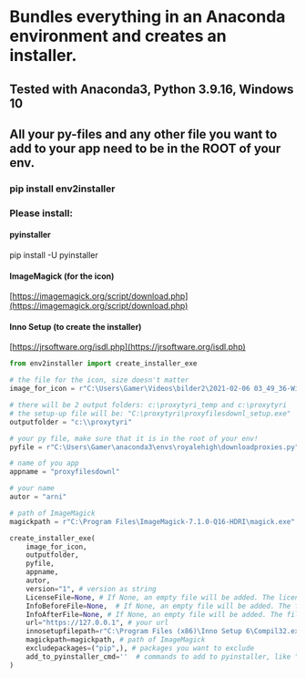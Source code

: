 # Bundles everything in an Anaconda environment and creates an installer.

## Tested with Anaconda3, Python 3.9.16, Windows 10

## All your py-files and any other file you want to add to your app need to be in the ROOT of your env.

### pip install env2installer

### Please install:

#### pyinstaller

pip install -U pyinstaller 

#### ImageMagick (for the icon)

[https://imagemagick.org/script/download.php](https://imagemagick.org/script/download.php)

#### Inno Setup (to create the installer)

[https://jrsoftware.org/isdl.php](https://jrsoftware.org/isdl.php)  

```python
from env2installer import create_installer_exe

# the file for the icon, size doesn't matter
image_for_icon = r"C:\Users\Gamer\Videos\bilder2\2021-02-06 03_49_36-Window.png"

# there will be 2 output folders: c:\proxytyri_temp and c:\proxytyri
# the setup-up file will be: "C:\proxytyri\proxyfilesdownl_setup.exe"
outputfolder = "c:\\proxytyri"

# your py file, make sure that it is in the root of your env!
pyfile = r"C:\Users\Gamer\anaconda3\envs\royalehigh\downloadproxies.py"

# name of you app
appname = "proxyfilesdownl"

# your name
autor = "arni"

# path of ImageMagick 
magickpath = r"C:\Program Files\ImageMagick-7.1.0-Q16-HDRI\magick.exe"

create_installer_exe(
    image_for_icon,
    outputfolder,
    pyfile,
    appname,
    autor,
    version="1", # version as string
    LicenseFile=None, # If None, an empty file will be added. The license file will be shown to the user during the installation.
    InfoBeforeFile=None,  # If None, an empty file will be added. The file will be shown to the user during the installation.
    InfoAfterFile=None, # If None, an empty file will be added. The file will be shown to the user during the installation.
    url="https://127.0.0.1", # your url
    innosetupfilepath=r"C:\Program Files (x86)\Inno Setup 6\Compil32.exe", # the Inno Setup executable
    magickpath=magickpath, # path of ImageMagick 
    excludepackages=("pip",), # packages you want to exclude 
    add_to_pyinstaller_cmd=''  # commands to add to pyinstaller, like "--noconsole"
)
```
